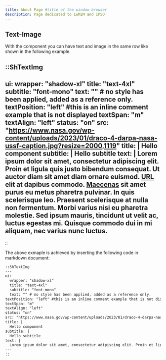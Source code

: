 ```yaml
---
title: About Page #title of the window browser
description: Page dedicated to LwM2M and IPSO
---
```


## Text-Image

With the component you can have text and image in the same row like shown in the
following example. <!-- comment example -->

::ShTextImg
---
ui:
  wrapper: "shadow-xl"
  title: "text-4xl"
  subtitle: "font-mono"
  text: "" # no style has been applied, added as a reference only.
textPosition: "left" #this is an inline comment example that is not displayed
textSpan: "m"
textAlign: "left"
status: "on"
src: "https://www.nasa.gov/wp-content/uploads/2023/01/draco-4-darpa-nasa-ussf-caption.jpg?resize=2000,1119"
title: |
  Hello component
subtitle: |
  Hello subtitle
text: |
  Lorem ipsum dolor sit amet, consectetur adipiscing elit. Proin et ligula quis justo bibendum consequat. Ut auctor diam sit amet diam ornare euismod. [URL](https://docs.google.com/spreadsheets/d/18O4QvBpIGMcXMq3VZMICwYB8L7tyJ11T/edit#gid=1718761465) elit at dapibus commodo. <a href="https://en.wikipedia.org/wiki/Gaius_Maecenas">Maecenas</a> sit amet purus eu metus pharetra pulvinar. In quis scelerisque leo. Praesent scelerisque at nulla non fermentum. Morbi varius nisi eu pharetra molestie. Sed ipsum mauris, tincidunt ut velit ac, luctus egestas mi. Quisque commodo dui in mi aliquam, nec varius nunc luctus.
---
::

The above exmaple is achieved by inserting the following code in markdown document:

```md
::ShTextImg
---
ui:
  wrapper: "shadow-xl"
  title: "text-4xl"
  subtitle: "font-mono"
  text: "" # no style has been applied, added as a reference only.
textPosition: "left" #this is an inline comment example that is not displayed
textSpan: "m"
textAlign: "left"
status: "on"
src: "https://www.nasa.gov/wp-content/uploads/2023/01/draco-4-darpa-nasa-ussf-caption.jpg?resize=2000,1119"
title: |
  Hello component
subtitle: |
  Hello subtitle
text: |
  Lorem ipsum dolor sit amet, consectetur adipiscing elit. Proin et ligula quis justo bibendum consequat. Ut auctor diam sit amet diam ornare euismod. [URL](https://docs.google.com/spreadsheets/d/18O4QvBpIGMcXMq3VZMICwYB8L7tyJ11T/edit#gid=1718761465) elit at dapibus commodo. <a href="https://en.wikipedia.org/wiki/Gaius_Maecenas">Maecenas</a> sit amet purus eu metus pharetra pulvinar. In quis scelerisque leo. Praesent scelerisque at nulla non fermentum. Morbi varius nisi eu pharetra molestie. Sed ipsum mauris, tincidunt ut velit ac, luctus egestas mi. Quisque commodo dui in mi aliquam, nec varius nunc luctus.
---
::
```
